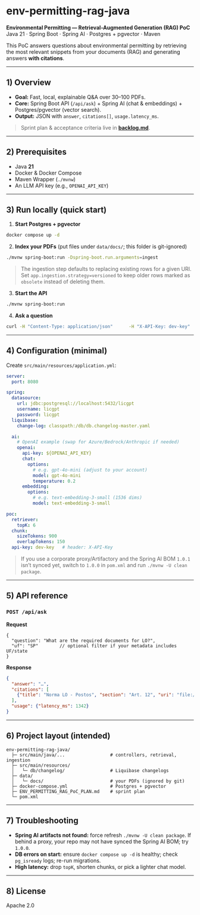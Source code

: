 # env-permitting-rag-java

**Environmental Permitting — Retrieval-Augmented Generation (RAG) PoC**  
Java 21 · Spring Boot · Spring AI · Postgres + pgvector · Maven

This PoC answers questions about environmental permitting by retrieving the most relevant snippets from your documents (RAG) and generating answers **with citations**.

---

## 1) Overview

- **Goal:** Fast, local, explainable Q&A over 30–100 PDFs.
- **Core:** Spring Boot API (`/api/ask`) + Spring AI (chat & embeddings) + Postgres/pgvector (vector search).
- **Output:** JSON with `answer`, `citations[]`, `usage.latency_ms`.

> Sprint plan & acceptance criteria live in **[backlog.md](backlog.md)**.

---

## 2) Prerequisites

- Java **21**
- Docker & Docker Compose
- Maven Wrapper (`./mvnw`)
- An LLM API key (e.g., `OPENAI_API_KEY`)

---

## 3) Run locally (quick start)

1) **Start Postgres + pgvector**
```bash
docker compose up -d
```

2) **Index your PDFs** (put files under `data/docs/`; this folder is git-ignored)
```bash
./mvnw spring-boot:run -Dspring-boot.run.arguments=ingest
```
> The ingestion step defaults to replacing existing rows for a given URI.
> Set `app.ingestion.strategy=versioned` to keep older rows marked as
> `obsolete` instead of deleting them.

3) **Start the API**
```bash
./mvnw spring-boot:run
```

4) **Ask a question**
```bash
curl -H "Content-Type: application/json"      -H "X-API-Key: dev-key"      -d '{"question":"What documents are required for a gas station operating permit in SP?"}'      http://localhost:8080/api/ask
```

---

## 4) Configuration (minimal)

Create `src/main/resources/application.yml`:

```yaml
server:
  port: 8080

spring:
  datasource:
    url: jdbc:postgresql://localhost:5432/licgpt
    username: licgpt
    password: licgpt
  liquibase:
    change-log: classpath:/db/db.changelog-master.yaml

  ai:
    # OpenAI example (swap for Azure/Bedrock/Anthropic if needed)
    openai:
      api-key: ${OPENAI_API_KEY}
      chat:
        options:
          # e.g. gpt-4o-mini (adjust to your account)
          model: gpt-4o-mini
          temperature: 0.2
      embedding:
        options:
          # e.g. text-embedding-3-small (1536 dims)
          model: text-embedding-3-small

poc:
  retriever:
    topK: 6
  chunk:
    sizeTokens: 900
    overlapTokens: 150
  api-key: dev-key   # header: X-API-Key
```

> If you use a corporate proxy/Artifactory and the Spring AI BOM `1.0.1` isn’t synced yet, switch to `1.0.0` in `pom.xml` and run `./mvnw -U clean package`.

---

## 5) API reference

### `POST /api/ask`
**Request**
```jsonc
{
  "question": "What are the required documents for LO?",
  "uf": "SP"        // optional filter if your metadata includes UF/state
}
```

**Response**
```json
{
  "answer": "…",
  "citations": [
    {"title": "Norma LO - Postos", "section": "Art. 12", "uri": "file://data/docs/norma.pdf#p=12"}
  ],
  "usage": {"latency_ms": 1342}
}
```

---

## 6) Project layout (intended)

```
env-permitting-rag-java/
  ├─ src/main/java/...                 # controllers, retrieval, ingestion
  ├─ src/main/resources/
  │   └─ db/changelog/                 # Liquibase changelogs
  ├─ data/
  │   └─ docs/                         # your PDFs (ignored by git)
  ├─ docker-compose.yml                # Postgres + pgvector
  ├─ ENV_PERMITTING_RAG_PoC_PLAN.md    # sprint plan
  └─ pom.xml
```

---

## 7) Troubleshooting

- **Spring AI artifacts not found:** force refresh `./mvnw -U clean package`. If behind a proxy, your repo may not have synced the Spring AI BOM; try `1.0.0`.
- **DB errors on start:** ensure `docker compose up -d` is healthy; check `pg_isready` logs; re-run migrations.
- **High latency:** drop `topK`, shorten chunks, or pick a lighter chat model.

---

## 8) License

Apache 2.0